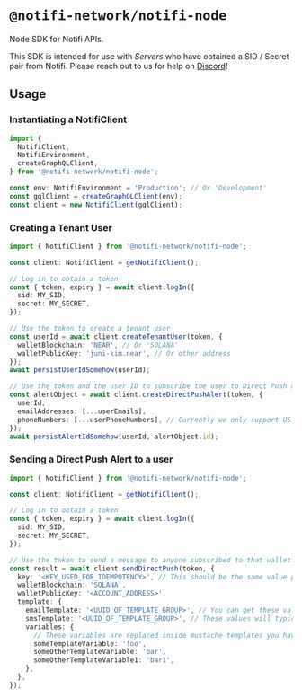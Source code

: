 # `@notifi-network/notifi-node`

Node SDK for Notifi APIs.

This SDK is intended for use with _Servers_ who have obtained a SID / Secret pair from Notifi.
Please reach out to us for help on [Discord](https://discord.gg/nAqR3mk3rv)!

## Usage

### Instantiating a NotifiClient

```ts
import {
  NotifiClient,
  NotifiEnvironment,
  createGraphQLClient,
} from '@notifi-network/notifi-node';

const env: NotifiEnvironment = 'Production'; // Or 'Development'
const gqlClient = createGraphQLClient(env);
const client = new NotifiClient(gqlClient);
```

### Creating a Tenant User

```ts
import { NotifiClient } from '@notifi-network/notifi-node';

const client: NotifiClient = getNotifiClient();

// Log in to obtain a token
const { token, expiry } = await client.logIn({
  sid: MY_SID,
  secret: MY_SECRET,
});

// Use the token to create a tenant user
const userId = await client.createTenantUser(token, {
  walletBlockchain: 'NEAR', // Or 'SOLANA'
  walletPublicKey: 'juni-kim.near', // Or other address
});
await persistUserIdSomehow(userId);

// Use the token and the user ID to subscribe the user to Direct Push alerts
const alertObject = await client.createDirectPushAlert(token, {
  userId,
  emailAddresses: [...userEmails],
  phoneNumbers: [...userPhoneNumbers], // Currently we only support US phone numbers e.g. '+1xxxAAAyyyy' (include +1)
});
await persistAlertIdSomehow(userId, alertObject.id);
```

### Sending a Direct Push Alert to a user

```ts
import { NotifiClient } from '@notifi-network/notifi-node';

const client: NotifiClient = getNotifiClient();

// Log in to obtain a token
const { token, expiry } = await client.logIn({
  sid: MY_SID,
  secret: MY_SECRET,
});

// Use the token to send a message to anyone subscribed to that wallet
const result = await client.sendDirectPush(token, {
  key: '<KEY_USED_FOR_IDEMPOTENCY>', // This should be the same value per unique message
  walletBlockchain: 'SOLANA',
  walletPublicKey: '<ACCOUNT_ADDRESS>',
  template: {
    emailTemplate: '<UUID_OF_TEMPLATE_GROUP>', // You can get these values after submitting your templates
    smsTemplate: '<UUID_OF_TEMPLATE_GROUP>', // These values will typically be the same, as they refer to a version of a group of templates
    variables: {
      // These variables are replaced inside mustache templates you have provided. syntax: https://mustache.github.io/mustache.5.html
      someTemplateVariable: 'foo',
      someOtherTemplateVariable: 'bar',
      someOtherTemplateVariable1: 'bar1',
    },
  },
});
```
